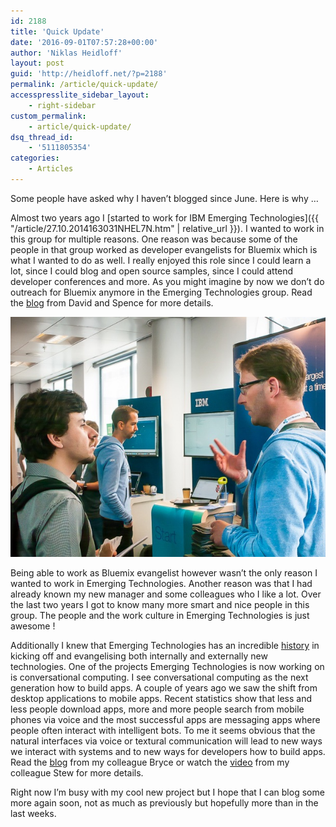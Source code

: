 ```yaml
---
id: 2188
title: 'Quick Update'
date: '2016-09-01T07:57:28+00:00'
author: 'Niklas Heidloff'
layout: post
guid: 'http://heidloff.net/?p=2188'
permalink: /article/quick-update/
accesspresslite_sidebar_layout:
    - right-sidebar
custom_permalink:
    - article/quick-update/
dsq_thread_id:
    - '5111805354'
categories:
    - Articles
---
```


Some people have asked why I haven’t blogged since June. Here is why …

Almost two years ago I [started to work for IBM Emerging Technologies]({{ "/article/27.10.2014163031NHEL7N.htm" | relative_url }}). I wanted to work in this group for multiple reasons. One reason was because some of the people in that group worked as developer evangelists for Bluemix which is what I wanted to do as well. I really enjoyed this role since I could learn a lot, since I could blog and open source samples, since I could attend developer conferences and more. As you might imagine by now we don’t do outreach for Bluemix anymore in the Emerging Technologies group. Read the [blog](http://blog.ibmjstart.net/2016/06/30/et-developer-advocates-look-back/) from David and Spence for more details.

![image](/assets/img/2016/09/nh-conf.jpg)

Being able to work as Bluemix evangelist however wasn’t the only reason I wanted to work in Emerging Technologies. Another reason was that I had already known my new manager and some colleagues who I like a lot. Over the last two years I got to know many more smart and nice people in this group. The people and the work culture in Emerging Technologies is just awesome !

Additionally I knew that Emerging Technologies has an incredible [history](http://www-01.ibm.com/software/ebusiness/jstart/about/history.html) in kicking off and evangelising both internally and externally new technologies. One of the projects Emerging Technologies is now working on is conversational computing. I see conversational computing as the next generation how to build apps. A couple of years ago we saw the shift from desktop applications to mobile apps. Recent statistics show that less and less people download apps, more and more people search from mobile phones via voice and the most successful apps are messaging apps where people often interact with intelligent bots. To me it seems obvious that the natural interfaces via voice or textural communication will lead to new ways we interact with systems and to new ways for developers how to build apps. Read the [blog](http://blog.ibmjstart.net/2016/08/23/conversational-commerce-bots/) from my colleague Bryce or watch the [video](https://www.youtube.com/watch?v=n3VrWF-IPsQ) from my colleague Stew for more details.

Right now I’m busy with my cool new project but I hope that I can blog some more again soon, not as much as previously but hopefully more than in the last weeks.